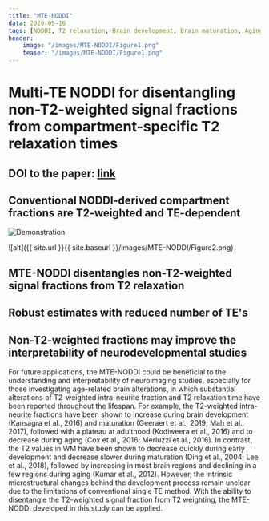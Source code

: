 ```yaml
---
title: "MTE-NODDI"
data: 2020-05-16
tags: [NODDI, T2 relaxation, Brain development, Brain maturation, Aging]
header:
    image: "/images/MTE-NODDI/Figure1.png"
    teaser: "/images/MTE-NODDI/Figure1.png"
---
```


# Multi-TE NODDI for disentangling non-T2-weighted signal fractions from compartment-specific T2 relaxation times

## DOI to the paper: [link](https://doi.org/10.1016/j.neuroimage.2020.116906)

## Conventional NODDI-derived compartment fractions are T2-weighted and TE-dependent
<img src="{{ site.url }}{{ site.baseurl }}/images/MTE-NODDI/Figure2.png" alt="Demonstration">

![alt]({{ site.url }}{{ site.baseurl }}/images/MTE-NODDI/Figure2.png)

## MTE-NODDI disentangles non-T2-weighted signal fractions from T2 relaxation


## Robust estimates with reduced number of TE's 

## Non-T2-weighted fractions may improve the interpretability of neurodevelopmental studies

For future applications, the MTE-NODDI could be beneficial to the understanding and interpretability of neuroimaging studies, especially for those investigating age-related brain alterations, in which substantial alterations of T2-weighted intra-neurite fraction and T2 relaxation time have been reported throughout the lifespan. For example, the T2-weighted intra-neurite fractions have been shown to increase during brain development (Kansagra et al., 2016) and maturation (Geeraert et al., 2019; Mah et al., 2017), followed with a plateau at adulthood (Kodiweera et al., 2016) and to decrease during aging (Cox et al., 2016; Merluzzi et al., 2016). In contrast, the T2 values in WM have been shown to decrease quickly during early development and decrease slower during maturation (Ding et al., 2004; Lee et al., 2018), followed by increasing in most brain regions and declining in a few regions during aging (Kumar et al., 2012). However, the intrinsic microstructural changes behind the development process remain unclear due to the limitations of conventional single TE method. With the ability to disentangle the T2-weighted signal fraction from T2 weighting, the MTE-NODDI developed in this study can be applied.